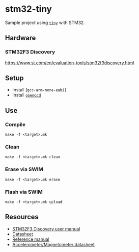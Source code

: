 # stm32-tiny
Sample project using [`tiny`](https://github.com/ryanplusplus/tiny) with STM32.

## Hardware
### STM32F3 Discovery
https://www.st.com/en/evaluation-tools/stm32f3discovery.html

## Setup
- Install [`gcc-arm-none-eabi`]
- Install [`openocd`](https://github.com/ntfreak/openocd)

## Use
### Compile
```shell
make -f <target>.mk
```

### Clean
```shell
make -f <target>.mk clean
```

### Erase via SWIM
```shell
make -f <target>.mk erase
```

### Flash via SWIM
```shell
make -f <target>.mk upload
```

## Resources
- [STM32F3 Discovery user manual](https://www.st.com/content/ccc/resource/technical/document/user_manual/8a/56/97/63/8d/56/41/73/DM00063382.pdf/files/DM00063382.pdf/jcr:content/translations/en.DM00063382.pdf)
- [Datasheet](https://www.st.com/resource/en/datasheet/stm32f303vc.pdf)
- [Reference manual](https://www.st.com/content/ccc/resource/technical/document/reference_manual/4a/19/6e/18/9d/92/43/32/DM00043574.pdf/files/DM00043574.pdf/jcr:content/translations/en.DM00043574.pdf)
- [Accelerometer/Magnetometer datasheet](https://cdn-shop.adafruit.com/datasheets/LSM303DLHC.PDF)
